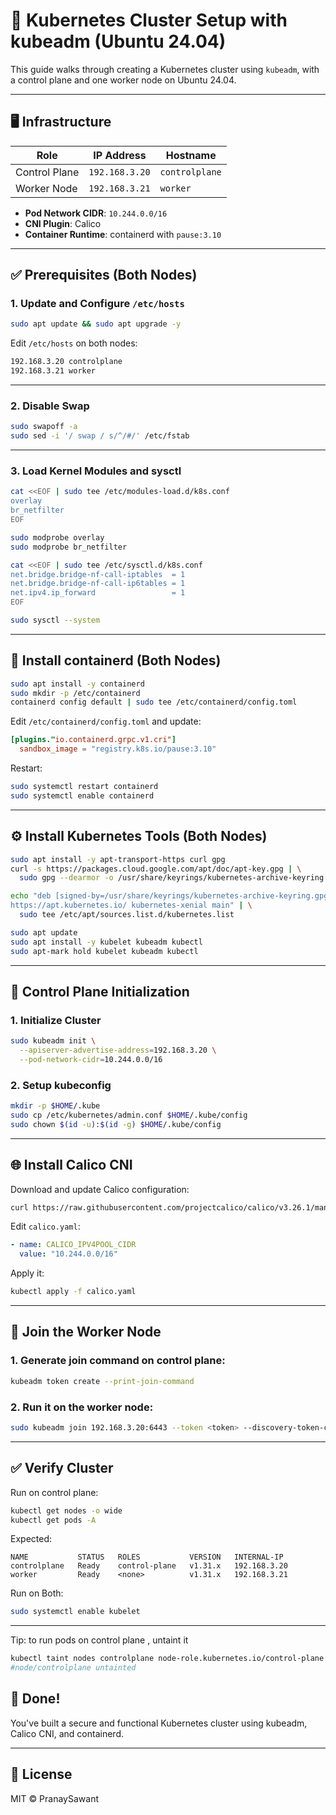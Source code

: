 
# 🧱 Kubernetes Cluster Setup with kubeadm (Ubuntu 24.04)

This guide walks through creating a Kubernetes cluster using `kubeadm`, with a control plane and one worker node on Ubuntu 24.04.

---

## 🖥️ Infrastructure

| Role           | IP Address     | Hostname      |
|----------------|----------------|---------------|
| Control Plane  | `192.168.3.20` | `controlplane`|
| Worker Node    | `192.168.3.21` | `worker`      |

- **Pod Network CIDR**: `10.244.0.0/16`
- **CNI Plugin**: Calico
- **Container Runtime**: containerd with `pause:3.10`

---

## ✅ Prerequisites (Both Nodes)

### 1. Update and Configure `/etc/hosts`
```bash
sudo apt update && sudo apt upgrade -y
```

Edit `/etc/hosts` on both nodes:
```bash
192.168.3.20 controlplane
192.168.3.21 worker
```

---

### 2. Disable Swap
```bash
sudo swapoff -a
sudo sed -i '/ swap / s/^/#/' /etc/fstab
```

---

### 3. Load Kernel Modules and sysctl
```bash
cat <<EOF | sudo tee /etc/modules-load.d/k8s.conf
overlay
br_netfilter
EOF

sudo modprobe overlay
sudo modprobe br_netfilter

cat <<EOF | sudo tee /etc/sysctl.d/k8s.conf
net.bridge.bridge-nf-call-iptables  = 1
net.bridge.bridge-nf-call-ip6tables = 1
net.ipv4.ip_forward                 = 1
EOF

sudo sysctl --system
```

---

## 🐳 Install containerd (Both Nodes)
```bash
sudo apt install -y containerd
sudo mkdir -p /etc/containerd
containerd config default | sudo tee /etc/containerd/config.toml
```

Edit `/etc/containerd/config.toml` and update:
```toml
[plugins."io.containerd.grpc.v1.cri"]
  sandbox_image = "registry.k8s.io/pause:3.10"
```

Restart:
```bash
sudo systemctl restart containerd
sudo systemctl enable containerd
```

---

## ⚙️ Install Kubernetes Tools (Both Nodes)
```bash
sudo apt install -y apt-transport-https curl gpg
curl -s https://packages.cloud.google.com/apt/doc/apt-key.gpg | \
  sudo gpg --dearmor -o /usr/share/keyrings/kubernetes-archive-keyring.gpg

echo "deb [signed-by=/usr/share/keyrings/kubernetes-archive-keyring.gpg] \
https://apt.kubernetes.io/ kubernetes-xenial main" | \
  sudo tee /etc/apt/sources.list.d/kubernetes.list

sudo apt update
sudo apt install -y kubelet kubeadm kubectl
sudo apt-mark hold kubelet kubeadm kubectl
```

---

## 🚀 Control Plane Initialization

### 1. Initialize Cluster
```bash
sudo kubeadm init \
  --apiserver-advertise-address=192.168.3.20 \
  --pod-network-cidr=10.244.0.0/16
```

### 2. Setup kubeconfig
```bash
mkdir -p $HOME/.kube
sudo cp /etc/kubernetes/admin.conf $HOME/.kube/config
sudo chown $(id -u):$(id -g) $HOME/.kube/config
```

---

## 🌐 Install Calico CNI

Download and update Calico configuration:
```bash
curl https://raw.githubusercontent.com/projectcalico/calico/v3.26.1/manifests/calico.yaml -O
```

Edit `calico.yaml`:
```yaml
- name: CALICO_IPV4POOL_CIDR
  value: "10.244.0.0/16"
```

Apply it:
```bash
kubectl apply -f calico.yaml
```

---

## 👷 Join the Worker Node

### 1. Generate join command on control plane:
```bash
kubeadm token create --print-join-command
```

### 2. Run it on the worker node:
```bash
sudo kubeadm join 192.168.3.20:6443 --token <token> --discovery-token-ca-cert-hash sha256:<hash>
```

---

## ✅ Verify Cluster

Run on control plane:
```bash
kubectl get nodes -o wide
kubectl get pods -A
```


Expected:
```
NAME           STATUS   ROLES           VERSION   INTERNAL-IP
controlplane   Ready    control-plane   v1.31.x   192.168.3.20
worker         Ready    <none>          v1.31.x   192.168.3.21
```

Run on Both:
```bash
sudo systemctl enable kubelet
```

---

Tip: to run pods on control plane , untaint it

```bash
kubectl taint nodes controlplane node-role.kubernetes.io/control-plane:NoSchedule-
#node/controlplane untainted

```

## 🎉 Done!

You've built a secure and functional Kubernetes cluster using kubeadm, Calico CNI, and containerd.

---

## 📁 License

MIT © PranaySawant
